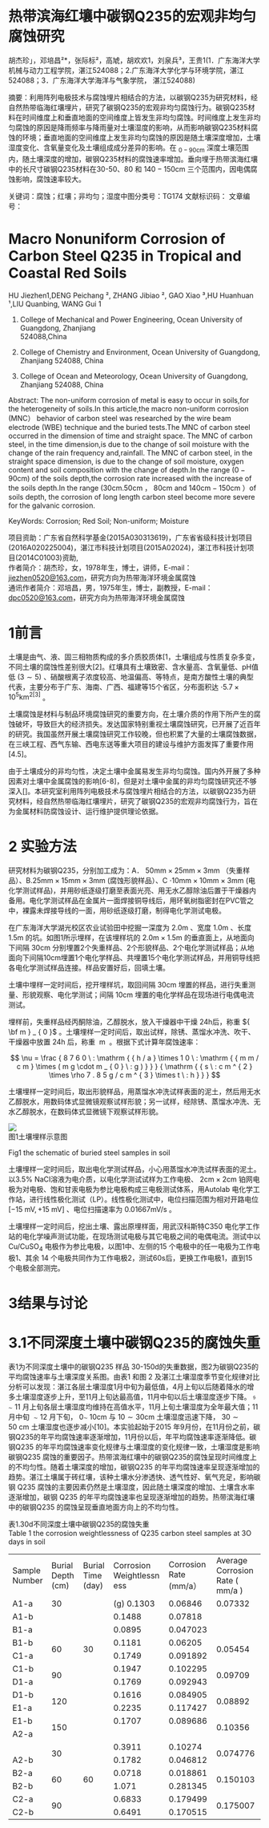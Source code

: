 # 热带滨海红壤中碳钢Q235的宏观非均匀腐蚀研究

胡杰珍」，邓培昌²\*，张际标²，高虓，胡欢欢1，刘泉兵³，王贵1(1．广东海洋大学机械与动力工程学院，湛江524088；2.广东海洋大学化学与环境学院，湛江524088；3．广东海洋大学海洋与气象学院， 湛江524088)

摘要：利用阵列电极技术与腐蚀埋片相结合的方法，以碳钢Q235为研究材料，经自然热带临海红壤埋片，研究了碳钢Q235的宏观非均匀腐蚀行为。碳钢Q235材料在时间维度上和垂直地面的空间维度上皆发生非均匀腐蚀。时间维度上发生非均匀腐蚀的原因是降雨频率与降雨量对土壤湿度的影响，从而影响碳钢Q235材料腐蚀的环境；垂直地面的空间维度上发生非均匀腐蚀的原因是随土壤深度增加，土壤湿度变化、含氧量变化及土壤组成成分差异的影响。在 $_ { 0 - 9 0 \mathrm { c m } }$ 深度土壤范围内，随土壤深度的增加，碳钢Q235材料的腐蚀速率增加。垂向埋于热带滨海红壤中的长尺寸碳钢Q235材料在30-50、80 和 $1 4 0 { - } 1 5 0 \mathrm { c m }$ 三个范围内，因电偶腐蚀影响，腐蚀速率较大。

关键词：腐蚀；红壤；非均匀；湿度中图分类号：TG174 文献标识码： 文章编号：

# Macro Nonuniform Corrosion of Carbon Steel Q235 in Tropical and Coastal Red Soils

HU Jiezhen1,DENG Peichang ², ZHANG Jibiao ², GAO Xiao ³,HU Huanhuan ¹,LIU Quanbing, WANG Gui 1

1. College of Mechanical and Power Engineering, Ocean University of Guangdong, Zhanjiang   
524088,China

2. College of Chemistry and Environment, Ocean University of Guangdong, Zhanjiang 524088, China

3. College of Ocean and Meteorology, Ocean University of Guangdong, Zhanjiang 524088, China

Abstract: The non-uniform corrosion of metal is easy to occur in soils,for the heterogeneity of soils.In this article,the macro non-uniform corrosion (MNC） behavior of carbon steel was researched by the wire beam electrode (WBE) technique and the buried tests.The MNC of carbon steel occurred in the dimension of time and straight space. The MNC of carbon steel, in the time dimension,is due to the change of soil moisture with the change of the rain frequency and,rainfall. The MNC of carbon steel, in the straight space dimension, is due to the change of soil moisture, oxygen content and soil composition with the change of depth.In the range $( 0 { - } 9 0 \mathrm { c m } )$ of the soils depth,the corrosion rate increased with the increase of the soils depth.In the range $( 3 0 \mathrm { c m } . 5 0 \mathrm { c m }$ ， $8 0 \mathrm { c m }$ and $1 4 0 \mathrm { c m } { - } 1 5 0 \mathrm { c m }$ ）of soils depth, the corrosion of long length carbon steel become more severe for the galvanic corrosion.

KeyWords: Corrosion; Red Soil; Non-uniform; Moisture

项目资助：广东省自然科学基金(2015A030313619)，广东省省级科技计划项目(2016A020225004)，湛江市科技计划项目(2015A02024)，湛江市科技计划项目(2014C01003)资助,  
作者简介：胡杰珍，女，1978年生，博士，讲师，E-mail：jiezhen0520@163.com，研究方向为热带海洋环境金属腐蚀  
通讯作者简介：邓培昌，男，1975年生，博士，副教授，E-mail：dpc0520@163.com，研究方向为热带海洋环境金属腐蚀

# 1前言

土壤是由气、液、固三相物质构成的多介质胶质体[1，土壤组成与性质复杂多变，不同土壤的腐蚀性差别很大[2]。红壤具有土壤致密、含水量高、含氧量低、pH值低 $( 3 \sim 5 )$ 、硝酸根离子浓度较高、地温偏高、等特点，是南方酸性土壤的典型代表，主要分布于广东、海南、广西、福建等15个省区，分布面积达 $\cdot 5 . 7 \times 1 0 ^ { 5 } \mathrm { k m } ^ { 2 [ 3 ] }$ 。

土壤腐蚀是材料与制品环境腐蚀研究的重要方向，在土壤介质的作用下所产生的腐蚀破坏，导致巨大的经济损失。发达国家特别重视土壤腐蚀研究，已开展了近百年的研究。我国虽然开展土壤腐蚀研究工作较晚，但也积累了大量的土壤腐蚀数据，在三峡工程、西气东输、西电东送等重大项目的建设与维护方面发挥了重要作用[4.5]。

由于土壤成分的非均匀性，决定土壤中金属易发生非均匀腐蚀。国内外开展了多种因素对土壤中金属腐蚀的影响[6-8]，但是对土壤中金属的非均匀腐蚀研究还不够深入[]。本研究室利用阵列电极技术与腐蚀埋片相结合的方法，以碳钢Q235为研究材料，经自然热带临海红壤埋片，研究了碳钢Q235的宏观非均腐蚀行为，旨在为金属材料防腐蚀设计、运行维护提供理论依据。

# 2 实验方法

研究材料为碳钢Q235，分别加工成为：A． $5 0 \mathrm { m m } { \times } 2 5 \mathrm { m m } { \times } 3 \mathrm { m m }$ （失重样品）、B.$2 5 \mathrm { m m } { \times } 1 5 \mathrm { m m } { \times } 3 \mathrm { m m }$ (腐蚀形貌样品）、C $\cdot 1 0 \mathrm { m m } { \times } 1 0 \mathrm { m m } { \times } 3 \mathrm { m m }$ (电化学测试样品)，并用砂纸逐级打磨至表面光亮、用无水乙醇除油后置于干燥器内备用。电化学测试样品在金属片一面焊接铜导线后，用环氧树脂密封在PVC管之中，裸露未焊接导线的一面，用砂纸逐级打磨，制得电化学测试电极。

在广东海洋大学湖光校区农业试验田中挖掘一深度为 $2 . 0 \mathrm { m }$ 、宽度 $1 . 0 \mathrm { m }$ 、长度 $1 . 5 \mathrm { m }$ 的坑。如图1所示埋样，在该埋样坑的 $2 . 0 \mathrm { m } { \times } 1 . 5 \mathrm { m }$ 的垂直面上，从地面向下间隔 $3 0 \mathrm { c m }$ 分别埋置2个失重样品、2个形貌样品、2个电化学测试样品；从地面向下间隔10cm埋置1个电化学样品、共埋置15个电化学测试样品，并用铜导线把各电化学测试样品连接。样品安置好后，回填土壤。

土壤中埋样一定时间后，挖开埋样坑，取回间隔 $3 0 \mathrm { c m }$ 埋置的样品，进行失重测量、形貌观察、电化学测试；间隔 $1 0 \mathrm { { c m } }$ 埋置的电化学样品在现场进行电偶电流测试。

埋样前，失重样品经丙酮除油，乙醇脱水，放入干燥器中干燥 24h后，称重 ${ \bf m } _ { 0 }$ 。土壤埋样一定时间后，取出试样，除锈、蒸馏水冲洗、吹干、干燥器中放置 $2 4 \mathrm { h }$ 后，称重 $\mathrm { ~ m ~ }$ 。根据下式计算年腐蚀速率：

$$
\nu = \frac { 8 7 6 0 \ : \mathrm { { h / a } \times 1 0 \ : \mathrm { { m m / c m } \times ( m g \cdot m _ { 0 } \ : g ) } } } { \mathrm { { s \ : c m ^ { 2 } \times \rho 7 . 8 5 g / c m ^ { 3 } \times t \ : h } } }
$$

土壤埋样一定时间后，取出形貌样品，用蒸馏水冲洗试样表面的泥土，然后用无水乙醇脱水，用数码体式显微镜观察试样形貌；另一试样，经除锈、蒸馏水冲洗、无水乙醇脱水，在数码体式显微镜下观察试样形貌。

![](images/9cd3260357774b236b0ab87d386103e8cddecdc3a66072f56e7dc0d64799a82d.jpg)  
图1土壤埋样示意图

Fig1 the schematic of buried steel samples in soil

土壤埋样一定时间后，取出电化学测试样品，小心用蒸馏水冲洗试样表面的泥土。以$3 . 5 \%$ NaCI溶液为电介质，以电化学测试试样为工作电极、 $2 \mathrm { c m } { \times } 2 \mathrm { c m }$ 铂网电极为对电极、饱和甘汞电极为参比电极构成三电极测试体系，用Autolab 电化学工作站，进行线性极化测试（LP）。线性极化测试中，电位扫描范围为相对开路电位 $[ - 1 5 \ \mathrm { m V } , + 1 5 \ \mathrm { m V } ]$ 、电位扫描速率为 $0 . 0 1 6 6 7 \mathrm { m V / s }$ 。

土壤埋样一定时间后，挖出土壤、露出原埋样面，用武汉科斯特C350 电化学工作站的电化学噪声测试功能，在现场测试电极与其它电极之间的电偶电流。测试中以 $\mathrm { C u / C u S O _ { 4 } }$ 电极作为参比电极，以图1中、左侧的15 个电极中的任一电极为工作电极1、其余 14 个电极共同作为工作电极2，测试60s后，更换工作电极1，直到15 个电极全部测完。

# 3结果与讨论

# 3.1不同深度土壤中碳钢Q235的腐蚀失重

表1为不同深度土壤中的碳钢Q235 样品 30-150d的失重数据，图2为碳钢Q235的平均腐蚀速率与土壤深度关系图。由表1 和图 2 及湛江土壤湿度季节变化规律对比分析可以发现：湛江各层土壤湿度1月中旬为最低值，4月上旬以后随着降水的增多土壤湿度逐步上升，至11月上旬达最高值，11月中旬以后土壤湿度逐步下降。 ${ \mathfrak { s } } \sim { \mathrm { 1 1 } }$ 月上旬各层土壤湿度均维持在高值水平，11月上旬土壤湿度为全年最大值；11月中旬 ${ \sim } 1 2$ 月下旬， $0 \sim$ $1 0 \mathrm { c m }$ 与 $1 0 { \sim } 3 0 \mathrm { c m }$ 土壤湿度迅速下降， $3 0 { \sim } 5 0 \ \mathrm { c m }$ 土壤湿度也逐步减小[10]。本实验起始于2015 年9月份，在11月份之前，碳钢Q235的年平均腐蚀速率逐渐增加，11月份以后，年平均腐蚀速率逐渐降低。碳钢Q235 的年平均腐蚀速率变化规律与土壤湿度的变化规律一致，土壤湿度是影响碳钢Q235 腐蚀的重要因子。热带滨海红壤中的碳钢Q235的腐蚀呈现时间维度上的不均匀性。随着土壤深度的增加，碳钢Q235 的年平均腐蚀速率呈现逐渐增加的趋势。湛江土壤属于砖红壤，该种土壤水分渗透快、透气性好、氧气充足，影响碳钢 Q235 腐蚀的主要因素仍然是土壤湿度，因此随土壤深度的增加、土壤含水率逐渐增加，碳钢 Q235 的年平均腐蚀速率也呈现逐渐增加的趋势。热带滨海红壤中的碳钢Q235 的腐蚀呈现垂直地面方向上的不均匀性。

表1.30d不同深度土壤中碳钢Q235的腐蚀失重   
Table 1 the corrosion weightlessness of Q235 carbon steel samples at 3O days in soil   

<html><body><table><tr><td>Sample Number</td><td>Burial Depth (cm)</td><td>Burial Time (day)</td><td>Corrosion Weightlessn ess</td><td>Corrosion Rate (mm/a）</td><td>Average Corrosion Rate ( mm/a )</td></tr><tr><td>A1-a</td><td>30</td><td></td><td>(g) 0.1303</td><td>0.06846</td><td>0.07332</td></tr><tr><td>A1-b</td><td rowspan="2"></td><td></td><td>0.1488</td><td>0.07818</td><td rowspan="2"></td></tr><tr><td>B1-a</td><td></td><td>0.0895</td><td>0.047023</td></tr><tr><td>B1-b</td><td rowspan="2">60</td><td rowspan="2">30</td><td>0.1181</td><td>0.06205</td><td rowspan="2">0.05454</td></tr><tr><td>C1-a</td><td>0.1749</td><td>0.091892</td></tr><tr><td>C1-b</td><td rowspan="2">90</td><td></td><td>0.1947</td><td>0.102295</td><td rowspan="2">0.09709</td></tr><tr><td>D1-a</td><td></td><td>0.1769</td><td>0.092943</td></tr><tr><td>D1-b</td><td rowspan="2">120</td><td></td><td>0.1616</td><td>0.084905</td><td rowspan="2">0.08892</td></tr><tr><td>E1-a</td><td></td><td>0.2235</td><td>0.117427</td></tr><tr><td>E1-b</td><td rowspan="2">150</td><td></td><td>0.1707</td><td>0.089686</td><td rowspan="2">0.10356</td></tr><tr><td>A2-a</td><td></td><td></td><td></td></tr><tr><td></td><td rowspan="2">30</td><td rowspan="6">60</td><td>0.3911</td><td>0.10274</td><td rowspan="2">0.074776</td></tr><tr><td>A2-b</td><td>0.1782</td><td>0.046812</td></tr><tr><td>B2-a</td><td rowspan="2">60</td><td>0.0718</td><td>0.018861</td><td rowspan="2">0.150103</td></tr><tr><td>B2-b</td><td>1.071</td><td>0.281345</td></tr><tr><td>C2-a</td><td rowspan="2">90</td><td>0.6833</td><td>0.179499</td><td rowspan="2">0.175007</td></tr><tr><td>C2-b</td><td>0.6491</td><td>0.170515</td></tr></table></body></html>